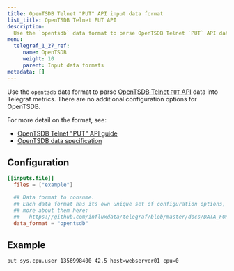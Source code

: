 ```yaml
---
title: OpenTSDB Telnet "PUT" API input data format
list_title: OpenTSDB Telnet PUT API
description: 
  Use the `opentsdb` data format to parse OpenTSDB Telnet `PUT` API data into Telegraf metrics.
menu:
  telegraf_1_27_ref:
     name: OpenTSDB
     weight: 10
     parent: Input data formats
metadata: []
---
```


Use the `opentsdb` data format to parse [OpenTSDB Telnet `PUT` API](http://opentsdb.net/docs/build/html/api_telnet/put.html) data into
Telegraf metrics. There are no additional configuration options for OpenTSDB.

For more detail on the format, see:

- [OpenTSDB Telnet "PUT" API guide](http://opentsdb.net/docs/build/html/api_telnet/put.html)
- [OpenTSDB data specification](http://opentsdb.net/docs/build/html/user_guide/writing/index.html#data-specification)

## Configuration

```toml
[[inputs.file]]
  files = ["example"]

  ## Data format to consume.
  ## Each data format has its own unique set of configuration options, read
  ## more about them here:
  ##   https://github.com/influxdata/telegraf/blob/master/docs/DATA_FORMATS_INPUT.md
  data_format = "opentsdb"
```

## Example

```opentsdb
put sys.cpu.user 1356998400 42.5 host=webserver01 cpu=0
```
